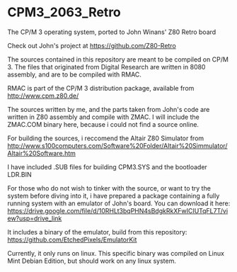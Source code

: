 # CPM3_2063_Retro
The CP/M 3 operating system, ported to John Winans' Z80 Retro board

Check out John's project at https://github.com/Z80-Retro

The sources contained in this repository are meant to be compiled on CP/M 3.
The files that originated from Digital Research are written in 8080 assembly, 
and are to be compiled with RMAC.

RMAC is part of the CP/M 3 distribution package, available from http://www.cpm.z80.de/

The sources written by me, and the parts taken from John's code are written 
in Z80 assembly and compile with ZMAC. I will include the ZMAC.COM binary 
here, because i could not find a source online.

For building the sources, i reccomend the Altair Z80 Simulator from 
http://www.s100computers.com/Software%20Folder/Altair%20Simmulator/Altair%20Software.htm

I have included .SUB files for building CPM3.SYS and the bootloader LDR.BIN

For those who do not wish to tinker with the source, or want to try the system before diving into it, 
i have prepared a package containing a fully running system with an emulator of John's board. You can download it here:
https://drive.google.com/file/d/10RHLt3bqPHN4sBdgkRkXFwICIUTqFL7T/view?usp=drive_link

It includes a binary of the emulator, build from this repository:
https://github.com/EtchedPixels/EmulatorKit

Currently, it only runs on linux. This specific binary was compiled on Linux Mint Debian Edition, but should work on any linux system.
